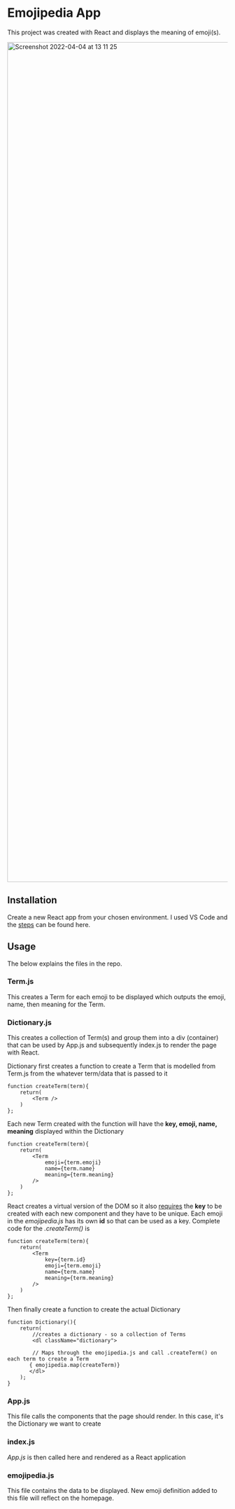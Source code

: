 # Emojipedia App

This project was created with React and displays the meaning of emoji(s).

<img width="1919" alt="Screenshot 2022-04-04 at 13 11 25" src="https://user-images.githubusercontent.com/97704332/161540983-368a068a-ec3a-402e-aac7-d0aedca92731.png">

## Installation

Create a new React app from your chosen environment. I used VS Code and the [steps](https://code.visualstudio.com/docs/nodejs/reactjs-tutorial) can be found here.

## Usage

The below explains the files in the repo.


### Term.js
This creates a Term for each emoji to be displayed which outputs the  emoji, name, then meaning for the Term.


### Dictionary.js
This creates a collection of Term(s) and group them into a div (container) that can be used by App.js and subsequently index.js to render the page with React.

Dictionary first creates a function to create a Term that is modelled from Term.js from the whatever term/data that is passed to it

```
function createTerm(term){
    return(
        <Term />
    )
};
```

Each new Term created with the function will have the **key, emoji, name, meaning** displayed within the Dictionary
```
function createTerm(term){
    return(
        <Term 
            emoji={term.emoji}
            name={term.name}
            meaning={term.meaning}
        />
    )
};
```

React creates a virtual version of the DOM so it also [requires](https://reactjs.org/docs/lists-and-keys.html) the **key** to be created with each new component and they have to be unique. Each emoji in the *emojipedia.js* has its own **id** so that can be used as a key. Complete code for the *.createTerm()* is
```
function createTerm(term){
    return(
        <Term 
            key={term.id}
            emoji={term.emoji}
            name={term.name}
            meaning={term.meaning}
        />
    )
};
``` 

Then finally create a function to create the actual Dictionary
```
function Dictionary(){
    return(
        //creates a dictionary - so a collection of Terms
        <dl className="dictionary">

        // Maps through the emojipedia.js and call .createTerm() on each term to create a Term 
       { emojipedia.map(createTerm)}
       </dl>
    );
}
```

### App.js
This file calls the components that the page should render. In this case, it's the Dictionary we want to create

### index.js
*App.js* is then called here and rendered as a React application

### emojipedia.js
This file contains the data to be displayed. New emoji definition added to this file will reflect on the homepage.

